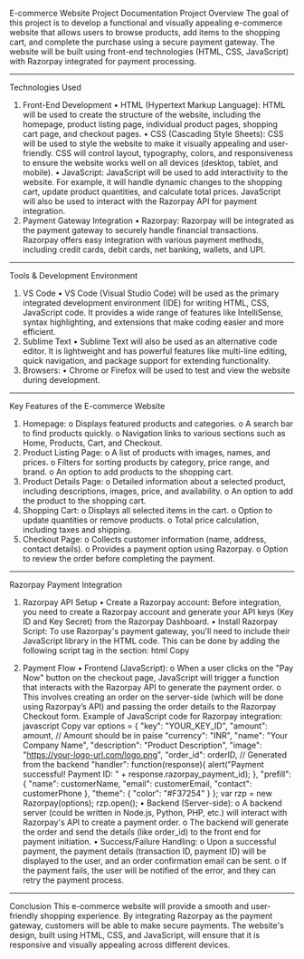E-commerce Website Project Documentation
Project Overview
The goal of this project is to develop a functional and visually appealing e-commerce website that allows users to browse products, add items to the shopping cart, and complete the purchase using a secure payment gateway. The website will be built using front-end technologies (HTML, CSS, JavaScript) with Razorpay integrated for payment processing.
________________________________________
Technologies Used
1. Front-End Development
•	HTML (Hypertext Markup Language): HTML will be used to create the structure of the website, including the homepage, product listing page, individual product pages, shopping cart page, and checkout pages.
•	CSS (Cascading Style Sheets): CSS will be used to style the website to make it visually appealing and user-friendly. CSS will control layout, typography, colors, and responsiveness to ensure the website works well on all devices (desktop, tablet, and mobile).
•	JavaScript: JavaScript will be used to add interactivity to the website. For example, it will handle dynamic changes to the shopping cart, update product quantities, and calculate total prices. JavaScript will also be used to interact with the Razorpay API for payment integration.
2. Payment Gateway Integration
•	Razorpay: Razorpay will be integrated as the payment gateway to securely handle financial transactions. Razorpay offers easy integration with various payment methods, including credit cards, debit cards, net banking, wallets, and UPI.
________________________________________
Tools & Development Environment
1. VS Code
•	VS Code (Visual Studio Code) will be used as the primary integrated development environment (IDE) for writing HTML, CSS, JavaScript code. It provides a wide range of features like IntelliSense, syntax highlighting, and extensions that make coding easier and more efficient.
2. Sublime Text
•	Sublime Text will also be used as an alternative code editor. It is lightweight and has powerful features like multi-line editing, quick navigation, and package support for extending functionality.
3. Browsers:
•	Chrome or Firefox will be used to test and view the website during development.
________________________________________
Key Features of the E-commerce Website
1.	Homepage:
o	Displays featured products and categories.
o	A search bar to find products quickly.
o	Navigation links to various sections such as Home, Products, Cart, and Checkout.
2.	Product Listing Page:
o	A list of products with images, names, and prices.
o	Filters for sorting products by category, price range, and brand.
o	An option to add products to the shopping cart.
3.	Product Details Page:
o	Detailed information about a selected product, including descriptions, images, price, and availability.
o	An option to add the product to the shopping cart.
4.	Shopping Cart:
o	Displays all selected items in the cart.
o	Option to update quantities or remove products.
o	Total price calculation, including taxes and shipping.
5.	Checkout Page:
o	Collects customer information (name, address, contact details).
o	Provides a payment option using Razorpay.
o	Option to review the order before completing the payment.
________________________________________
Razorpay Payment Integration
1. Razorpay API Setup
•	Create a Razorpay account: Before integration, you need to create a Razorpay account and generate your API keys (Key ID and Key Secret) from the Razorpay Dashboard.
•	Install Razorpay Script: To use Razorpay's payment gateway, you'll need to include their JavaScript library in the HTML code. This can be done by adding the following script tag in the <head> section:
html
Copy
<script src="https://checkout.razorpay.com/v1/checkout.js"></script>
2. Payment Flow
•	Frontend (JavaScript):
o	When a user clicks on the "Pay Now" button on the checkout page, JavaScript will trigger a function that interacts with the Razorpay API to generate the payment order.
o	This involves creating an order on the server-side (which will be done using Razorpay’s API) and passing the order details to the Razorpay Checkout form.
Example of JavaScript code for Razorpay integration:
javascript
Copy
var options = {
    "key": "YOUR_KEY_ID",
    "amount": amount, // Amount should be in paise
    "currency": "INR",
    "name": "Your Company Name",
    "description": "Product Description",
    "image": "https://your-logo-url.com/logo.png",
    "order_id": orderID, // Generated from the backend
    "handler": function(response){
        alert("Payment successful! Payment ID: " + response.razorpay_payment_id);
    },
    "prefill": {
        "name": customerName,
        "email": customerEmail,
        "contact": customerPhone
    },
    "theme": {
        "color": "#F37254"
    }
};
var rzp = new Razorpay(options);
rzp.open();
•	Backend (Server-side):
o	A backend server (could be written in Node.js, Python, PHP, etc.) will interact with Razorpay's API to create a payment order.
o	The backend will generate the order and send the details (like order_id) to the front end for payment initiation.
•	Success/Failure Handling:
o	Upon a successful payment, the payment details (transaction ID, payment ID) will be displayed to the user, and an order confirmation email can be sent.
o	If the payment fails, the user will be notified of the error, and they can retry the payment process.
________________________________________
Conclusion
This e-commerce website will provide a smooth and user-friendly shopping experience. By integrating Razorpay as the payment gateway, customers will be able to make secure payments. The website's design, built using HTML, CSS, and JavaScript, will ensure that it is responsive and visually appealing across different devices.


